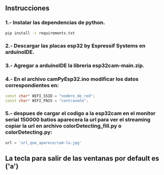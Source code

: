 ## Instrucciones
### 1.- Instalar las dependencias de python.
```bash
pip install -r requirements.txt 
```
### 2.- Descargar las placas esp32 by Espressif Systems en arduinoIDE.
### 3.- Agregar a arduinoIDE la libreria esp32cam-main.zip.
### 4.- En el archivo camPyEsp32.ino modificar los datos correspondientes en: 
```cpp
const char* WIFI_SSID = "nombre_de_red";
const char* WIFI_PASS = "contraseña";
```
### 5.- despues de cargar el codigo a la esp32cam en el monitor serial 150000 batios aparecera la url para ver el streaming copiar la url en archivo colorDetecting_fill.py o colorDetecting.py:
```py
url = 'url_que_aparece/cam-lo.jpg'

```
## La tecla para salir de las ventanas por default es ('a')

